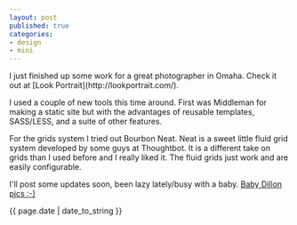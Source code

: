 ```yaml
---
layout: post
published: true
categories: 
- design
- mini
---
```


<div>
  <div>
	<p class="intro"><span class="first-letter">I</span> just finished up some work for a great photographer in Omaha.  Check it out at [Look Portrait](http://lookportrait.com/).

I used a couple of new tools this time around. First was Middleman for making a static site but with the advantages of reusable templates, SASS/LESS, and a suite of other features.

For the grids system I tried out Bourbon Neat.  Neat is a sweet little fluid grid system developed by some guys at Thoughtbot.  It is a different take on grids than I used before and I really liked it.  The fluid grids just work and are easily configurable.

I'll post some updates soon, been lazy lately/busy with a baby.  [Baby Dillon pics :-)](http://www.flickr.com/photos/dustinsmith1024/sets/72157632235952514/)

<p>{{ page.date | date_to_string }}</p>
	</div>
</div>